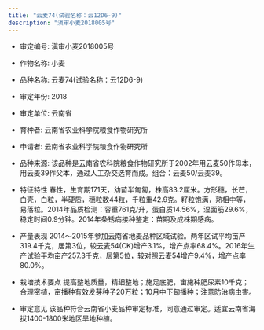 ```yaml
---
title: "云麦74(试验名称：云12D6-9)"
description: "滇审小麦2018005号"
---
```

* 审定编号:  滇审小麦2018005号

*  作物名称:  小麦

*  品种名称:  云麦74(试验名称：云12D6-9)

*  审定年份:  2018

*  审定单位:  云南省

* 育种者:  云南省农业科学院粮食作物研究所

*  申请者:  云南省农业科学院粮食作物研究所

*  品种来源:  该品种是云南省农科院粮食作物研究所于2002年用云麦50作母本，用云麦39作父本，通过人工杂交选育而成。组合：云麦50/云麦39。

*  特征特性
春性，生育期171天，幼苗半匍匐，株高83.2厘米。方形穗，长芒，白壳，白粒，半硬质，穗粒数44粒，千粒重42.9克。籽粒饱满，熟相中等，易落粒。2014年品质检测：容重761克/升，蛋白质14.56%，湿面筋29.6%，稳定时间0.9分钟。2014年条锈病接种鉴定：苗期及成株期感病。

*  产量表现
2014～2015年参加云南省地麦品种区域试验。两年区试平均亩产319.4千克，居第3位，较云麦54(CK)增产3.1%，增产点率68.4%。2016年生产试验平均亩产257.3千克，居第5位，较对照云麦54增产9.4%，增产点率80.0%。

*  栽培技术要点
提高整地质量，精细整地；施足底肥，亩施种肥尿素10千克；合理密植，亩播种有效发芽种子20万粒；10月中下旬播种；注意防治病虫害。

*  审定意见
该品种符合云南省小麦品种审定标准，同意通过审定。适宜云南省海拔1400-1800米地区旱地种植。
